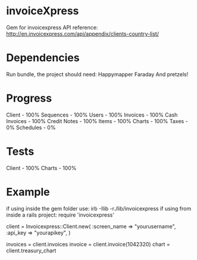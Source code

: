 invoiceXpress
=============

Gem for invoicexpress API
reference: http://en.invoicexpress.com/api/appendix/clients-country-list/

Dependencies
=============

Run bundle, the project should need:
Happymapper
Faraday
And pretzels!

Progress
=============

Client        - 100%
Sequences     - 100%
Users         - 100%
Invoices      - 100%
Cash Invoices - 100%
Credit Notes  - 100%
Items         - 100%
Charts        - 100%
Taxes         - 0%
Schedules     - 0%

Tests
=============

Client - 100%
Charts - 100%

Example
=============
if using inside the gem folder use:
irb -Ilib -r./lib/invoicexpress
if using from inside a rails project:
require 'invoicexpress'
 
client = Invoicexpress::Client.new(
  :screen_name => "yourusername",
  :api_key     => "yourapikey",
)

invoices  = client.invoices
invoice   = client.invoice(1042320)
chart  = client.treasury_chart
